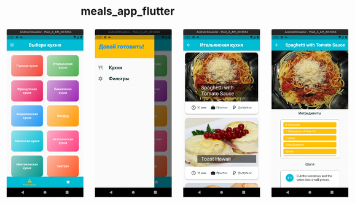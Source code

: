 # meals_app_flutter

<div style="display: flex; justify-content: center; gap: 30px; margin-top: 30px">
<img src="./lib/assets/1.png" width="200"/>
<img src="./lib/assets/2.png" width="200"/>
<img src="./lib/assets/3.png" width="200"/>
<img src="./lib/assets/4.png" width="200"/>
</div>